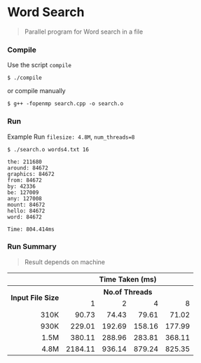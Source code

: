 # Word Search

> Parallel program for Word search in a file

### Compile

Use the script `compile`
```
$ ./compile
```

or compile manually
```
$ g++ -fopenmp search.cpp -o search.o
```

### Run
Example Run `filesize: 4.8M`, `num_threads=8`

```
$ ./search.o words4.txt 16

the: 211680
around: 84672
graphics: 84672
from: 84672
by: 42336
be: 127009
any: 127008
mount: 84672
hello: 84672
word: 84672

Time: 804.414ms
```

### Run Summary
> Result depends on machine

<table>
  <tr>
    <th></th>
    <th colspan="4"><center>Time Taken (ms)</center></th>
  </tr>
  <tr>
    <th rowspan="2">Input File Size</th>
    <th colspan="4"><center>No.of Threads</center></th>
  </tr>
  <tr align="right">
    <td>1</td>
    <td>2</td>
    <td>4</td>
    <td>8</td>
  </tr>
  <tr align="right">
    <td>310K</td>
    <td>90.73</td>
    <td>74.43</td>
    <td>79.61</td>
    <td>71.02</td>
  </tr>
  <tr align="right">
    <td>930K</td>
    <td>229.01</td>
    <td>192.69</td>
    <td>158.16</td>
    <td>177.99</td>
  </tr>
  <tr align="right">
    <td>1.5M</td>
    <td>380.11</td>
    <td>288.96</td>
    <td>283.81</td>
    <td>368.11</td>
  </tr>
  <tr align="right">
    <td>4.8M</td>
    <td>2184.11</td>
    <td>936.14</td>
    <td>879.24</td>
    <td>825.35</td>
  </tr>
</table>

